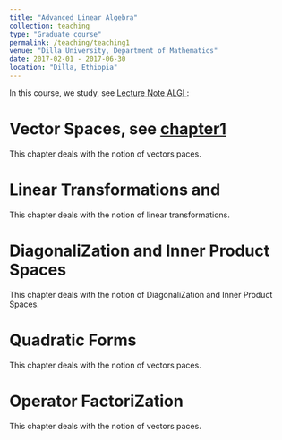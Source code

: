 ```yaml
---
title: "Advanced Linear Algebra"
collection: teaching
type: "Graduate course"
permalink: /teaching/teaching1
venue: "Dilla University, Department of Mathematics"
date: 2017-02-01 - 2017-06-30
location: "Dilla, Ethiopia"
---
```


In this course, we study, see <a href="https://dkboku.github.io/files/AlgebraILectureNote.pdf"> Lecture Note ALGI </a>:

Vector Spaces, see <a href="https://dkboku.github.io/files/chapter1.pdf"> chapter1 </a>
======
This chapter deals with the notion of vectors paces. 

Linear Transformations and 
======
This chapter deals with the notion of linear transformations. 

DiagonaliZation and Inner Product Spaces
======
This chapter deals with the notion of DiagonaliZation and Inner Product Spaces. 

Quadratic Forms
======
This chapter deals with the notion of vectors paces. 

Operator FactoriZation
======
This chapter deals with the notion of vectors paces. 

